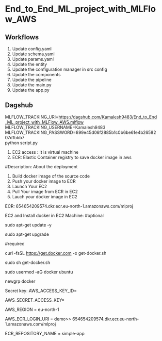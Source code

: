 # End_to_End_ML_project_with_MLFlow_AWS

## Workflows

1. Update config.yaml
2. Update schema.yaml
3. Update params.yaml
4. Update the entity
5. Update the configuration manager in src config
6. Update the components
7. Update the pipeline 
8. Update the main.py
9. Update the app.py

## Dagshub
MLFLOW_TRACKING_URI=https://dagshub.com/Kamalesh9483/End_to_End_ML_project_with_MLFlow_AWS.mlflow \
MLFLOW_TRACKING_USERNAME=Kamalesh9483 \
MLFLOW_TRACKING_PASSWORD=899e45d06f2885b1c0b6be61e4b2658207d1bbb7 \
python script.py


1. EC2 access : It is virtual machine
2. ECR: Elastic Container registry to save  docker image in aws

#Description: About the deployment
1. Build docker image of the source code
2. Push your docker image to ECR
3. Launch Your EC2 
4. Pull Your image from ECR in EC2
5. Lauch your docker image in EC2

ECR:
654654209574.dkr.ecr.eu-north-1.amazonaws.com/mlproj

EC2 and Install docker in EC2 Machine:
#optional

sudo apt-get update -y

sudo apt-get upgrade

#required

curl -fsSL https://get.docker.com -o get-docker.sh

sudo sh get-docker.sh

sudo usermod -aG docker ubuntu

newgrp docker


Secret key:
AWS_ACCESS_KEY_ID=

AWS_SECRET_ACCESS_KEY=

AWS_REGION = eu-north-1

AWS_ECR_LOGIN_URI = demo>>  654654209574.dkr.ecr.eu-north-1.amazonaws.com/mlproj


ECR_REPOSITORY_NAME = simple-app